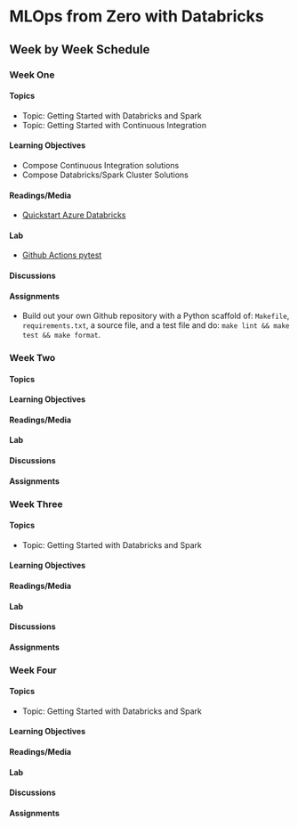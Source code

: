 # MLOps from Zero with Databricks

## Week by Week Schedule

### Week One

#### Topics

* Topic:  Getting Started with Databricks and Spark
* Topic:  Getting Started with Continuous Integration

#### Learning Objectives

*   Compose Continuous Integration solutions
*   Compose Databricks/Spark Cluster Solutions

#### Readings/Media

* [Quickstart Azure Databricks](https://docs.microsoft.com/en-us/azure/databricks/scenarios/quickstart-create-databricks-workspace-portal?tabs=azure-portal)

#### Lab

* [Github Actions pytest](https://github.com/noahgift/github-actions-pytest)

#### Discussions

#### Assignments

* Build out your own Github repository with a Python scaffold of:  `Makefile`, `requirements.txt`, a source file, and a test file and do:  `make lint && make test && make format`.

### Week Two

#### Topics

#### Learning Objectives

#### Readings/Media

#### Lab

#### Discussions

#### Assignments

### Week Three

#### Topics

* Topic:  Getting Started with Databricks and Spark

#### Learning Objectives

#### Readings/Media

#### Lab

#### Discussions

#### Assignments

### Week Four

#### Topics

* Topic:  Getting Started with Databricks and Spark

#### Learning Objectives

#### Readings/Media

#### Lab

#### Discussions

#### Assignments

